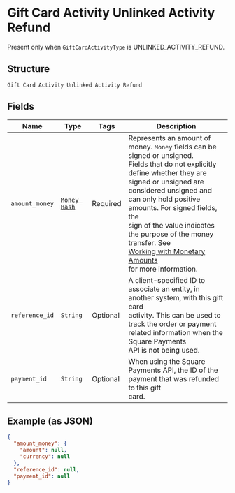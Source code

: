 
# Gift Card Activity Unlinked Activity Refund

Present only when `GiftCardActivityType` is UNLINKED_ACTIVITY_REFUND.

## Structure

`Gift Card Activity Unlinked Activity Refund`

## Fields

| Name | Type | Tags | Description |
|  --- | --- | --- | --- |
| `amount_money` | [`Money Hash`](../../doc/models/money.md) | Required | Represents an amount of money. `Money` fields can be signed or unsigned.<br>Fields that do not explicitly define whether they are signed or unsigned are<br>considered unsigned and can only hold positive amounts. For signed fields, the<br>sign of the value indicates the purpose of the money transfer. See<br>[Working with Monetary Amounts](https://developer.squareup.com/docs/build-basics/working-with-monetary-amounts)<br>for more information. |
| `reference_id` | `String` | Optional | A client-specified ID to associate an entity, in another system, with this gift card<br>activity. This can be used to track the order or payment related information when the Square Payments<br>API is not being used. |
| `payment_id` | `String` | Optional | When using the Square Payments API, the ID of the payment that was refunded to this gift<br>card. |

## Example (as JSON)

```json
{
  "amount_money": {
    "amount": null,
    "currency": null
  },
  "reference_id": null,
  "payment_id": null
}
```

